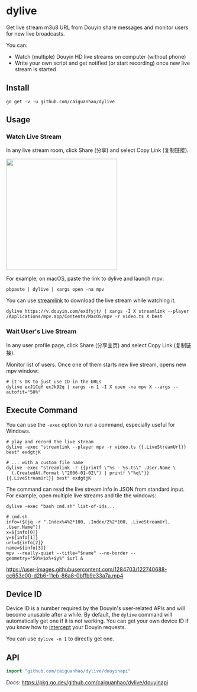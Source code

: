 # dylive

Get live stream m3u8 URL from Douyin share messages and monitor users for new
live broadcasts.

You can:
- Watch (multiple) Douyin HD live streams on computer (without phone)
- Write your own script and get notified (or start recording) once new live
  stream is started

## Install

```
go get -v -u github.com/caiguanhao/dylive
```

## Usage

### Watch Live Stream

In any live stream room, click Share (分享) and select Copy Link (复制链接).

<img src="https://user-images.githubusercontent.com/1284703/121233565-554aa580-c8c5-11eb-97bf-28f25d96057c.jpg" width="300" />

For example, on macOS, paste the link to dylive and launch mpv:

```
pbpaste | dylive | xargs open -na mpv
```

You can use [streamlink](https://streamlink.github.io/) to download the live stream while watching it.

```
dylive https://v.douyin.com/exdfyjt/ | xargs -I X streamlink --player /Applications/mpv.app/Contents/MacOS/mpv -r video.ts X best
```

### Wait User's Live Stream

In any user profile page, click Share (分享主页) and select Copy Link (复制链接).

Monitor list of users. Once one of them starts new live stream, opens new mpv window:

```
# it's OK to just use ID in the URLs
dylive exJ1CqY exJk92q | xargs -n 1 -I X open -na mpv X --args --autofit="50%" 
```

## Execute Command

You can use the `-exec` option to run a command, especially useful for Windows.

```
# play and record the live stream
dylive -exec "streamlink --player mpv -r video.ts {{.LiveStreamUrl}} best" exdgtjK

# ... with a custom file name
dylive -exec "streamlink -r {{printf \"%s - %s.ts\" .User.Name \
  (.CreatedAt.Format \"2006-01-02\") | printf \"%q\"}} {{.LiveStreamUrl}} best" exdgtjK
```

The command can read the live stream info in JSON from standard input.
For example, open multiple live streams and tile the windows:

```
dylive -exec "bash cmd.sh" list-of-ids...
```

```
# cmd.sh
info=($(jq -r ".Index%4%2*100, .Index/2%2*100, .LiveStreamUrl, .User.Name"))
x=${info[0]}
y=${info[1]}
url=${info[2]}
name=${info[3]}
mpv --really-quiet --title="$name" --no-border --geometry="50%+$x%+$y%" $url &
```

https://user-images.githubusercontent.com/1284703/122740688-cc653e00-d2b6-11eb-86a8-0bffb9e33a7a.mp4

## Device ID

Device ID is a number required by the Douyin's user-related APIs and will
become unusable after a while. By default, the `dylive` command will
automatically get one if it is not working. You can get your own device ID if
you know how to [intercept](https://mitmproxy.org/) your Douyin requests.

You can use `dylive -n 1` to directly get one.

## API

```go
import "github.com/caiguanhao/dylive/douyinapi"
```

Docs: <https://pkg.go.dev/github.com/caiguanhao/dylive/douyinapi>

